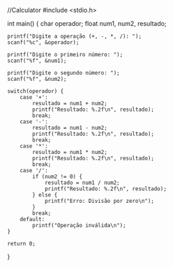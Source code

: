 //Calculator
#include <stdio.h>

int main() {
    char operador;
    float num1, num2, resultado;

    printf("Digite a operação (+, -, *, /): ");
    scanf("%c", &operador);

    printf("Digite o primeiro número: ");
    scanf("%f", &num1);

    printf("Digite o segundo número: ");
    scanf("%f", &num2);

    switch(operador) {
        case '+':
            resultado = num1 + num2;
            printf("Resultado: %.2f\n", resultado);
            break;
        case '-':
            resultado = num1 - num2;
            printf("Resultado: %.2f\n", resultado);
            break;
        case '*':
            resultado = num1 * num2;
            printf("Resultado: %.2f\n", resultado);
            break;
        case '/':
            if (num2 != 0) {
                resultado = num1 / num2;
                printf("Resultado: %.2f\n", resultado);
            } else {
                printf("Erro: Divisão por zero\n");
            }
            break;
        default:
            printf("Operação inválida\n");
    }

    return 0;
}
